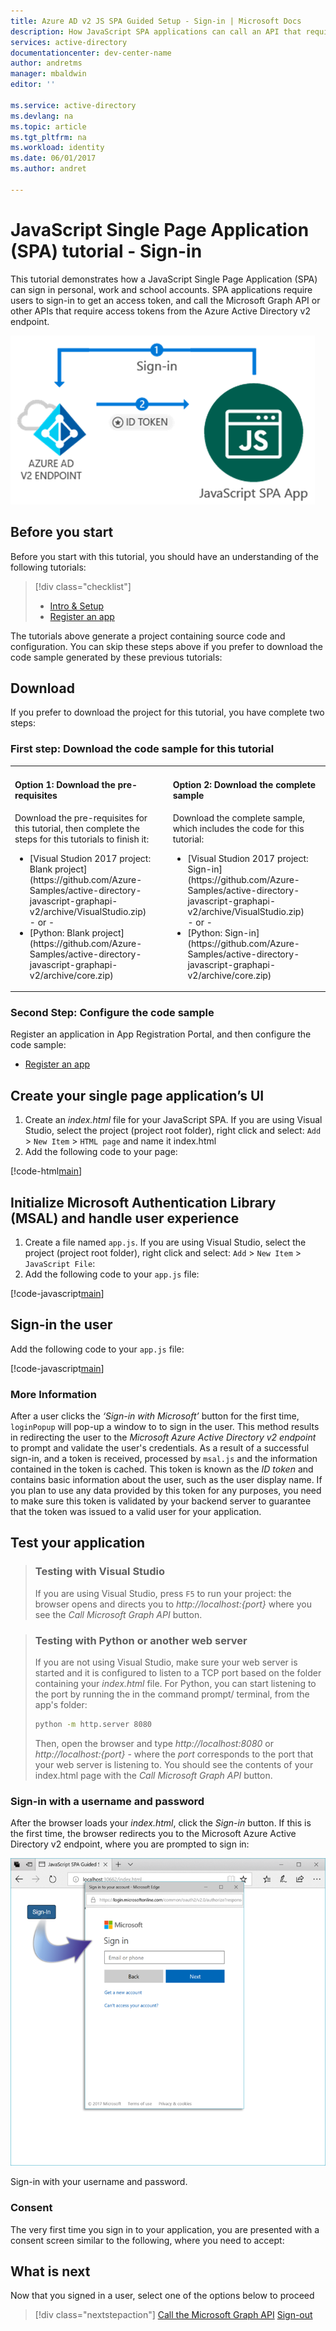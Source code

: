 ```yaml
---
title: Azure AD v2 JS SPA Guided Setup - Sign-in | Microsoft Docs
description: How JavaScript SPA applications can call an API that require access tokens by Azure Active Directory v2 endpoint
services: active-directory
documentationcenter: dev-center-name
author: andretms
manager: mbaldwin
editor: ''

ms.service: active-directory
ms.devlang: na
ms.topic: article
ms.tgt_pltfrm: na
ms.workload: identity 
ms.date: 06/01/2017
ms.author: andret

---
```

# JavaScript Single Page Application (SPA) tutorial - Sign-in

This tutorial demonstrates how a JavaScript Single Page Application (SPA) can sign in personal, work and school accounts. SPA applications require users to sign-in to get an access token, and call the Microsoft Graph API or other APIs that require access tokens from the Azure Active Directory v2 endpoint.

![How the sample app generated by this guide works](media/active-directory-javascriptspa-sign-in/sign-in-intro.png)

## Before you start
Before you start with this tutorial, you should have an understanding of the following tutorials:

> [!div class="checklist"]
> * [Intro & Setup](active-directory-javascriptspa-intro.md) 
> * [Register an app](active-directory-javascriptspa-register-app.md) 

The tutorials above generate a project containing source code and configuration. You can skip these steps above if you prefer to download the code sample generated by these previous tutorials:

## Download

If you prefer to download the project for this tutorial, you have complete two steps:

### First step: Download the code sample for this tutorial

<table>
<tr>
<td>
<h4>Option 1: Download the pre-requisites</h4>
Download the pre-requisites for this tutorial, then complete the steps for this tutorials to finish it:
<ul>
<li>
[Visual Studion 2017 project: Blank project](https://github.com/Azure-Samples/active-directory-javascript-graphapi-v2/archive/VisualStudio.zip) <br/> - or - 
</li><li>
[Python: Blank project](https://github.com/Azure-Samples/active-directory-javascript-graphapi-v2/archive/core.zip)
</li>
</ul>
</td>
<td>
<h4>Option 2: Download the complete sample</h4>
Download the complete sample, which includes the code for this tutorial:

<ul>
<li>
[Visual Studion 2017 project: Sign-in](https://github.com/Azure-Samples/active-directory-javascript-graphapi-v2/archive/VisualStudio.zip) <br/> - or - 
</li><li>
[Python: Sign-in](https://github.com/Azure-Samples/active-directory-javascript-graphapi-v2/archive/core.zip)
</li>
</ul>
</td>
</table>

### Second Step: Configure the code sample

Register an application in App Registration Portal, and then configure the code sample:

* [Register an app](active-directory-javascriptspa-register-app.md) 


## Create your single page application’s UI
1.	Create an *index.html* file for your JavaScript SPA. If you are using Visual Studio, select the project (project root folder), right click and select: `Add` > `New Item` > `HTML page` and name it index.html
2.	Add the following code to your page:

[!code-html[main](../../../../active-directory-javascript-graphapi-v2/JavaScriptSPA/index.html "index.html")]

## Initialize Microsoft Authentication Library (MSAL) and handle user experience

1.	Create a file named `app.js`. If you are using Visual Studio, select the project (project root folder), right click and select: `Add` > `New Item` > `JavaScript File`:
2.	Add the following code to your `app.js` file:

[!code-javascript[main](../../../../active-directory-javascript-graphapi-v2/JavaScriptSPA/app.js?name=initialize&highlight=2-4 "app.js")]


## Sign-in the user

Add the following code to your `app.js` file:

[!code-javascript[main](../../../../active-directory-javascript-graphapi-v2/JavaScriptSPA/app.js?name=signin "app.js")]

### More Information

After a user clicks the *‘Sign-in with Microsoft’* button for the first time, `loginPopup` will pop-up a window to to sign in the user. This method results in redirecting the user to the *Microsoft Azure Active Directory v2 endpoint* to prompt and validate the user's credentials. As a result of a successful sign-in, and a token is received, processed by `msal.js` and the information contained in the token is cached. This token is known as the *ID token* and contains basic information about the user, such as the user display name. If you plan to use any data provided by this token for any purposes, you need to make sure this token is validated by your backend server to guarantee that the token was issued to a valid user for your application.

## Test your application

> ### Testing with Visual Studio
> If you are using Visual Studio, press `F5` to run your project: the browser opens and directs you to *http://localhost:{port}* where you see the *Call Microsoft Graph API* button.

<p/><!-- -->

> ### Testing with Python or another web server
> If you are not using Visual Studio, make sure your web server is started and it is configured to listen to a TCP port based on the folder containing your *index.html* file. For Python, you can start listening to the port by running the in the command prompt/ terminal, from the app's folder:
> 
> ```bash
> python -m http.server 8080
> ```
>  Then, open the browser and type *http://localhost:8080* or *http://localhost:{port}* - where the *port* corresponds to the port that your web server is listening to. You should see the contents of your index.html page with the *Call Microsoft Graph API* button.

### Sign-in with a username and password

After the browser loads your *index.html*, click the *Sign-in* button. If this is the first time, the browser redirects you to the Microsoft Azure Active Directory v2 endpoint, where you are  prompted to sign in:

![Sign-in Test](media/active-directory-javascriptspa-sign-in/sign-in-screen-shot-1.png)

Sign-in with your username and password.

### Consent

The very first time you sign in to your application, you are presented with a consent screen similar to the following, where you need to accept:

## What is next

Now that you signed in a user, select one of the options below to proceed

> [!div class="nextstepaction"]
> [Call the Microsoft Graph API](active-directory-javascriptspa-call-graph-api.md) [Sign-out](active-directory-javascriptspa-sign-out.md)